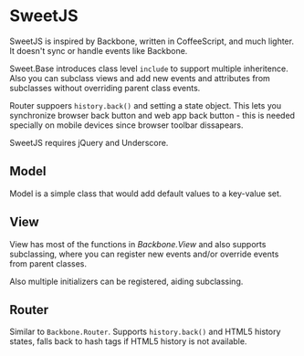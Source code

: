 SweetJS
========

SweetJS is inspired by Backbone, written in CoffeeScript, and much lighter.
It doesn't sync or handle events like Backbone.

Sweet.Base introduces class level `include` to support multiple inheritence.
Also you can subclass views and add new events and attributes from subclasses
without overriding parent class events.

Router suppoers `history.back()` and setting a state object. This lets you synchronize
browser back button and web app back button - this is needed specially on mobile devices since
browser toolbar dissapears.

SweetJS requires jQuery and Underscore.

Model
-----
Model is a simple class that would add default values to a key-value set.

View
----
View has most of the functions in *Backbone.View* and also supports subclassing, where you can register new events and/or override events from parent classes.

Also multiple initializers can be registered, aiding subclassing.

Router
------
Similar to `Backbone.Router`. Supports `history.back()` and HTML5 history states, falls back to hash tags if HTML5 history is not available.
